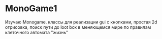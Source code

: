 # MonoGame1
Изучаю Monogame. классы для реализации gui с кнопками, простая 2d отрисовка, поиск пути до loot box в меняющемся мире по правилам клеточного автомата "жизнь"
